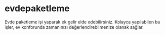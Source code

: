 # evdepaketleme
Evde paketleme işi yaparak ek gelir elde edebilirsiniz. Kolayca yapılabilen bu işler, ev konforunda zamanınızı değerlendirebilmenize olanak sağlar.
